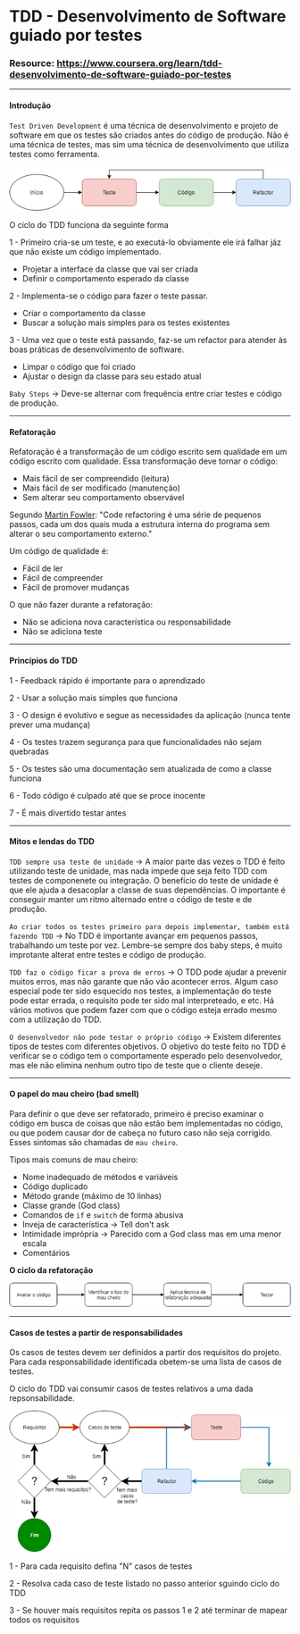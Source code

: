 # TDD - Desenvolvimento de Software guiado por testes

### Resource: https://www.coursera.org/learn/tdd-desenvolvimento-de-software-guiado-por-testes

***

#### Introdução

`Test Driven Development` é uma técnica de desenvolvimento e projeto de software em que os testes são criados antes do código de produção. Não é uma técnica de testes, mas sim uma técnica de desenvolvimento que utiliza testes como ferramenta.

![Ciclo do TDD](/Images/TDD/tdd.png)

O ciclo do TDD funciona da seguinte forma

1 - Primeiro cria-se um teste, e ao executá-lo obviamente ele irá falhar jáz que não existe um código implementado.

* Projetar a interface da classe que vai ser criada
* Definir o comportamento esperado da classe

2 - Implementa-se o código para fazer o teste passar.

* Criar o comportamento da classe
* Buscar a solução mais simples para os testes existentes

3 - Uma vez que o teste está passando, faz-se um refactor para atender às boas práticas de desenvolvimento de software.

* Limpar o código que foi criado
* Ajustar o design da classe para seu estado atual

`Baby Steps` -> Deve-se alternar com frequência entre criar testes e código de produção.

***

#### Refatoração

Refatoração é a transformação de um código escrito sem qualidade em um código escrito com qualidade. Essa transformação deve tornar o código:

* Mais fácil de ser compreendido (leitura)
* Mais fácil de ser modificado (manutenção)
* Sem alterar seu comportamento observável

Segundo [Martin Fowler](https://pt.wikipedia.org/wiki/Martin_Fowler): "Code refactoring é uma série de pequenos passos, cada um dos quais muda a estrutura interna do programa sem alterar o seu comportamento externo."

Um código de qualidade é:

* Fácil de ler
* Fácil de compreender
* Fácil de promover mudanças

O que não fazer durante a refatoração:

* Não se adiciona nova característica ou responsabilidade
* Não se adiciona teste

***

#### Princípios do TDD

1 - Feedback rápido é importante para o aprendizado

2 - Usar a solução mais simples que funciona

3 - O design é evolutivo e segue as necessidades da aplicação (nunca tente prever uma mudança)

4 - Os testes trazem segurança para que funcionalidades não sejam quebradas

5 - Os testes são uma documentação sem atualizada de como a classe funciona

6 - Todo código é culpado até que se proce inocente

7 - É mais divertido testar antes

***

#### Mitos e lendas do TDD

`TDD sempre usa teste de unidade` -> A maior parte das vezes o TDD é feito utilizando teste de unidade, mas nada impede que seja feito TDD com testes de componenete ou integração. O benefício do teste de unidade é que ele ajuda a desacoplar a classe de suas dependências. O importante é conseguir manter um ritmo alternado entre o código de teste e de produção.

`Ao criar todos os testes primeiro para depois implementar, também está fazendo TDD` -> No TDD é importante avançar em pequenos passos, trabalhando um teste por vez. Lembre-se sempre dos baby steps, é muito improtante alterat entre testes e código de produção.

`TDD faz o código ficar a prova de erros` -> O TDD pode ajudar a prevenir muitos erros, mas não garante que não vão acontecer erros. Algum caso especial pode ter sido esquecido nos testes, a implementação do teste pode estar errada, o requisito pode ter sido mal interpreteado, e etc. Há vários motivos que podem fazer com que o código esteja errado mesmo com a utilização do TDD.

`O desenvolvedor não pode testar o próprio código` -> Existem diferentes tipos de testes com diferentes objetivos. O objetivo do teste feito no TDD é verificar se o código tem o comportamente esperado pelo desenvolvedor, mas ele não elimina nenhum outro tipo de teste que o cliente deseje.

***

#### O papel do mau cheiro (bad smell)

Para definir o que deve ser refatorado, primeiro é preciso examinar o código em busca de coisas que não estão bem implementadas no código, ou que podem causar dor de cabeça no futuro caso não seja corrigido. Esses sintomas são chamadas de `mau cheiro`.

Tipos mais comuns de mau cheiro:

* Nome inadequado de métodos e variáveis
* Código duplicado
* Método grande (máximo de 10 linhas)
* Classe grande (God class)
* Comandos de `if` e `switch` de forma abusiva
* Inveja de característica -> Tell don't ask
* Intimidade imprópria -> Parecido com a God class mas em uma menor escala
* Comentários

**O ciclo da refatoração**

![Ciclo do TDD](/Images/TDD/ciclo_refactor.png)

***

#### Casos de testes a partir de responsabilidades

Os casos de testes devem ser definidos a partir dos requisitos do projeto. Para cada responsabilidade identificada obetem-se uma lista de casos de testes.

O ciclo do TDD vai consumir casos de testes relativos a uma dada repsonsabilidade.

![Ciclo do TDD](/Images/TDD/req_cicloTDD.png)

1 - Para cada requisito defina "N" casos de testes

2 - Resolva cada caso de teste listado no passo anterior sguindo ciclo do TDD

3 - Se houver mais requisitos repita os passos 1 e 2 até terminar de mapear todos os requisitos
